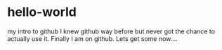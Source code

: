 # hello-world
my intro to github
I knew github way before but never got the chance to actually use it.
Finally I am on github. Lets get some now....
